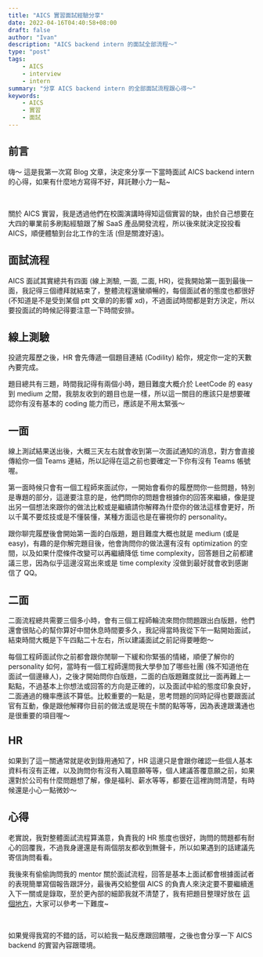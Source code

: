 ```yaml
---
title: "AICS 實習面試經驗分享"
date: 2022-04-16T04:40:58+08:00
draft: false
author: "Ivan"
description: "AICS backend intern 的面試全部流程～"
type: "post"
tags:
    - AICS
    - interview
    - intern
summary: "分享 AICS backend intern 的全部面試流程跟心得～"
keywords:
    - AICS
    - 實習
    - 面試
---
```


## 前言
嗨～ 這是我第一次寫 Blog 文章，決定來分享一下當時面試 AICS backend intern 的心得，如果有什麼地方寫得不好，拜託鞭小力一點~

</br>

關於 AICS 實習，我是透過他們在校園演講時得知這個實習的缺，由於自己想要在大四的畢業前多刷點經驗跟了解 SaaS 產品開發流程，所以後來就決定投投看 AICS，順便體驗到台北工作的生活 (但是關渡好遠)。

## 面試流程
AICS 面試其實總共有四面 (線上測驗, 一面, 二面, HR)，從我開始第一面到最後一面，我記得三個禮拜就結束了，整體流程還蠻順暢的，每個面試者的態度也都很好 (不知道是不是受到某個 ptt 文章的的影響 xd)，不過面試時間都是對方決定，所以要投面試的時候記得要注意一下時間安排。

## 線上測驗
投遞完履歷之後，HR 會先傳遞一個題目連結 (Codility) 給你，規定你一定的天數內要完成。
<br/>

題目總共有三題，時間我記得有兩個小時，題目難度大概介於 LeetCode 的 easy 到 medium 之間，我朋友收到的題目也是一樣，所以這一關目的應該只是想要確認你有沒有基本的 coding 能力而已，應該是不用太緊張～

## 一面
線上測試結果送出後，大概三天左右就會收到第一次面試通知的消息，對方會直接傳給你一個 Teams 連結，所以記得在這之前也要確定一下你有沒有 Teams 帳號喔。
<br/>

第一面時候只會有一個工程師來面試你，一開始會看你的履歷問你一些問題，特別是專題的部分，這邊要注意的是，他們問你的問題會根據你的回答來繼續，像是提出另一個想法來跟你的做法比較或是繼續請你解釋為什麼你的做法這樣會更好，所以千萬不要炫技或是不懂裝懂，某種方面這也是在審視你的 personality。
<br/>

跟你聊完履歷後會開始第一面的白版題，題目難度大概也就是 medium (或是 easy)，有趣的是你解完題目後，他會詢問你的做法還有沒有 optimization 的空間，以及如果什麼條件改變可以再繼續降低 time complexity，回答題目之前都建議三思，因為似乎這邊沒寫出來或是 time complexity 沒做到最好就會收到感謝信了 QQ。

## 二面
二面流程總共需要三個多小時，會有三個工程師輪流來問你問題跟出白版題，他們還會很貼心的幫你算好中間休息時間要多久，我記得當時我從下午一點開始面試，結束時間大概是下午四點二十左右，所以建議面試之前記得要睡飽～
<br/>

每個工程師面試你之前都會跟你閒聊一下緩和你緊張的情緒，順便了解你的 personality 如何，當時有一個工程師還問我大學參加了哪些社團 (殊不知道他在面試一個邊緣人)，之後才開始問你白版題，二面的白版題難度就比一面再難上一點點，不過基本上你想法或回答的方向是正確的，以及面試中給的態度印象良好，二面通過的機率應該不算低。比較重要的一點是，思考問題的同時記得也要跟面試官有互動，像是跟他解釋你目前的做法或是現在卡關的點等等，因為表達跟溝通也是很重要的項目喔～

## HR
如果到了這一關通常就是收到錄用通知了，HR 這邊只是會跟你確認一些個人基本資料有沒有正確，以及詢問你有沒有入職意願等等，個人建議答覆意願之前，如果還對於公司有什麼問題想了解，像是福利、薪水等等，都要在這裡詢問清楚，有時候還是小心一點微妙～

## 心得
老實說，我對整體面試流程算滿意，負責我的 HR 態度也很好，詢問的問題都有耐心的回覆我，不過我身邊還是有兩個朋友都收到無聲卡，所以如果遇到的話建議先寄信詢問看看。
</br>

我後來有偷偷詢問我的 mentor 關於面試流程，回答是基本上面試都會根據面試者的表現簡單寫個報告跟評分，最後再交給整個 AICS 的負責人來決定要不要繼續進入下一關或是錄取，至於更內部的細節我就不清楚了，我有把題目整理好放在 <a href="https://github.com/tsw303005/Coding-Practice/tree/master/ASUS">這個地方</a>，大家可以參考一下難度~

</br>

如果覺得我寫的不錯的話，可以給我一點反應跟回饋喔，之後也會分享一下 AICS backend 的實習內容跟環境。
